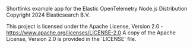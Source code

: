 Shortlinks example app for the Elastic OpenTelemetry Node.js Distribution
Copyright 2024 Elasticsearch B.V.

This project is licensed under the Apache License, Version 2.0 - https://www.apache.org/licenses/LICENSE-2.0
A copy of the Apache License, Version 2.0 is provided in the 'LICENSE' file.
